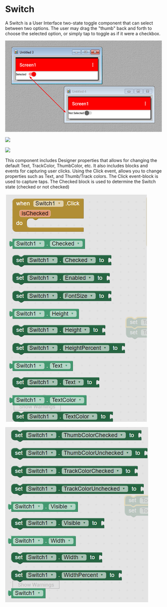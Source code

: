# Switch

A Switch is a User Interface two-state toggle component that can select between two options. The user may drag the "thumb" back and forth to choose the selected option, or simply tap to toggle as if it were a checkbox. 

![](../../../.gitbook/assets/image%20%2834%29.png)

![](https://help.appybuilder.com/assets/tutSwitch3.png)

![](https://help.appybuilder.com/assets/tutSwitch1.png)

This component includes Designer properties that allows for changing the default Text, TrackColor, ThumbColor, etc. It also includes blocks and events for capturing user clicks. Using the Click event, allows you to change properties such as Text, and Thumb/Track colors. The Click event-block is used to capture taps. The Checked block is used to determine the Switch state \(checked or not checked\)

![](../../../.gitbook/assets/image%20%286%29.png)

![](../../../.gitbook/assets/image%20%2818%29.png)


